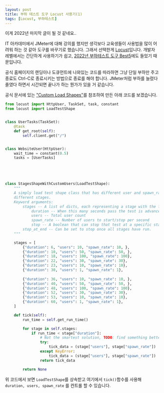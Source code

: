 ```yaml
---
layout: post
title: 부하 테스트 도구 Locust 사용기(1)
tags: [Locust, 부하테스트]
---
```


이게 2022년 마지막 글이 될 것 같네요.. 

IT 아카데미에서 JMeter에 대해 강의를 했지만 생각보다 교육생들이 사용법을 많이 어려워 하는 것 같아 도구를 바꾸기로 했습니다. 그래서 선택한게 [Locust](https://locust.io)입니다. 개발자 레벨에서는 간단하게 사용하기가 쉽고, [2022년 부하테스트 도구 Best5](https://testguild.com/load-testing-tools/)에도 들었기 때문입니다. 

공식 홈페이지의 랜딩이나 도큐먼트에 나와있는 코드를 따라하면 그냥 단일 부하만 주고 종료도 Ctrl-C로 종료시키는 방법으로 종료를 해야 합니다. JMeter처럼 부하를 늘렸다 줄였다 하면서 시간되면 끝나가 하는 뭔가가 있을 거 같습니다. 

공식 문서에 있는 ["Custom Load Shapes"](https://docs.locust.io/en/stable/custom-load-shape.html)를 참조하여 만든 아래 코드를 보겠습니다. 

```python
from locust import HttpUser, TaskSet, task, constant
from locust import LoadTestShape


class UserTasks(TaskSet):
    @task
    def get_root(self):
        self.client.get("/")


class WebsiteUser(HttpUser):
    wait_time = constant(0.5)
    tasks = [UserTasks]





class StagesShapeWithCustomUsers(LoadTestShape):
    """
    A simply load test shape class that has different user and spawn_rate at
    different stages.
    Keyword arguments:
        stages -- A list of dicts, each representing a stage with the following keys:
            duration -- When this many seconds pass the test is advanced to the next stage
            users -- Total user count
            spawn_rate -- Number of users to start/stop per second
            stop -- A boolean that can stop that test at a specific stage
        stop_at_end -- Can be set to stop once all stages have run.
    """

    stages = [
        {"duration": 6, "users": 10, "spawn_rate": 10, },
        {"duration": 10, "users": 50, "spawn_rate": 50, },
        {"duration": 18, "users": 100, "spawn_rate": 100},
        {"duration": 22, "users": 30, "spawn_rate": 30},
        {"duration": 23, "users": 10, "spawn_rate": 10},
        {"duration": 30, "users": 1, "spawn_rate": 1},
        
        {"duration": 36, "users": 10, "spawn_rate": 10, },
        {"duration": 40, "users": 50, "spawn_rate": 50, },
        {"duration": 48, "users": 100, "spawn_rate": 100},
        {"duration": 52, "users": 30, "spawn_rate": 30},
        {"duration": 53, "users": 10, "spawn_rate": 10},
        {"duration": 60, "users": 1, "spawn_rate": 1},
    ]

    def tick(self):
        run_time = self.get_run_time()

        for stage in self.stages:
            if run_time < stage["duration"]:
                # Not the smartest solution, TODO: find something better
                try:
                    tick_data = (stage["users"], stage["spawn_rate"])
                except KeyError:
                    tick_data = (stage["users"], stage["spawn_rate"])
                return tick_data

        return None
```

위 코드에서 보면 `LoadTestShape`를 상속받고 여기에서 `tick()`함수를 사용해 `duration, users, spawn_rate` 를 컨트롤 할 수 있습니다. 
